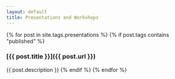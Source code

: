 ```yaml
---
layout: default
title: Presentations and Workshops
---
```


{% for post in site.tags.presentations %}
  {% if post.tags contains "published" %}
### [{{ post.title }}]({{ post.url }})
{{ post.description }}
  {% endif %}
{% endfor %}
